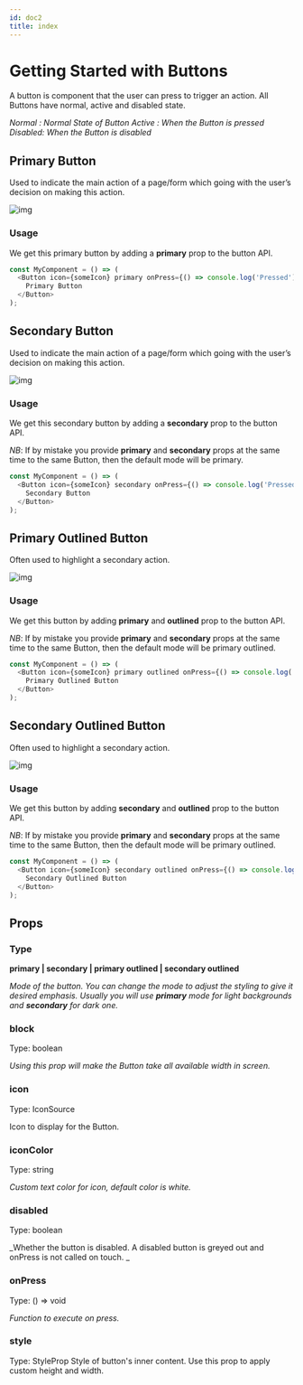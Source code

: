 ```yaml
---
id: doc2
title: index
---
```


# Getting Started with Buttons

A button is component that the user can press to trigger an action. All Buttons have normal, active and disabled state.

_Normal : Normal State of Button
Active : When the Button is pressed
Disabled: When the Button is disabled_

## Primary Button
Used to indicate the main action of a page/form which going with the user’s decision on making this action.

![img](../static/img/primary.png)

### Usage

We get this primary button by adding a **primary** prop to the button API.

````javascript
const MyComponent = () => (
  <Button icon={someIcon} primary onPress={() => console.log('Pressed')}>
    Primary Button
  </Button>
);
````

## Secondary Button
Used to indicate the main action of a page/form which going with the user’s decision on making this action.

![img](../static/img/secondary.png)

### Usage

We get this secondary button by adding a **secondary** prop to the button API. 

_NB_: If by mistake you provide **primary** and **secondary** props at the same time to the same Button, then the default mode will be primary.

````javascript
const MyComponent = () => (
  <Button icon={someIcon} secondary onPress={() => console.log('Pressed')}>
    Secondary Button
  </Button>
);
````

## Primary Outlined Button
Often used to highlight a secondary action.

![img](../static/img/primoutlined.png)

### Usage

We get this button by adding **primary** and **outlined** prop to the button API. 

_NB_: If by mistake you provide **primary** and **secondary** props at the same time to the same Button, then the default mode will be primary outlined.

````javascript
const MyComponent = () => (
  <Button icon={someIcon} primary outlined onPress={() => console.log('Pressed')}>
    Primary Outlined Button
  </Button>
);
````

## Secondary Outlined Button
Often used to highlight a secondary action.

![img](../static/img/seconoutlined.png)

### Usage

We get this button by adding **secondary** and **outlined** prop to the button API. 

_NB_: If by mistake you provide **primary** and **secondary** props at the same time to the same Button, then the default mode will be primary outlined.

````javascript
const MyComponent = () => (
  <Button icon={someIcon} secondary outlined onPress={() => console.log('Pressed')}>
    Secondary Outlined Button
  </Button>
);

````

## Props 

### Type

**primary | secondary | primary outlined | secondary outlined**

_Mode of the button. You can change the mode to adjust the styling to give it desired emphasis. Usually you will use **primary** mode for light backgrounds and **secondary** for dark one._


### block
Type: boolean

_Using this prop will make the Button take all available width in screen._


### icon
Type: IconSource

Icon to display for the Button.

### iconColor 
Type: string

_Custom text color for icon, default color is white._


### disabled
Type: boolean

_Whether the button is disabled. A disabled button is greyed out and onPress is not called on touch.
_

### onPress
Type: () => void

_Function to execute on press._


### style
Type: StyleProp
Style of button's inner content. Use this prop to apply custom height and width.
